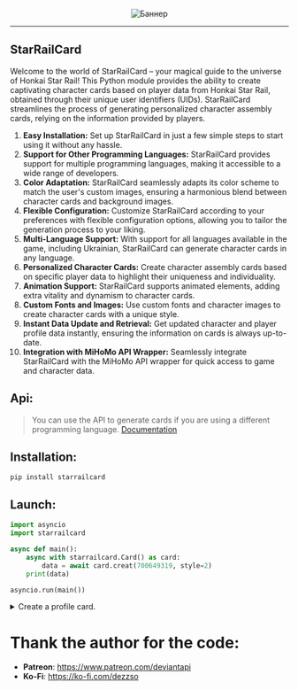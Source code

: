 <p align="center">
 <img src="https://raw.githubusercontent.com/DEViantUA/StarRailCard/main/Examples/image/starRailCardBanner.png" alt="Баннер"/>
</p>

____

## StarRailCard
Welcome to the world of StarRailCard – your magical guide to the universe of Honkai Star Rail! This Python module provides the ability to create captivating character cards based on player data from Honkai Star Rail, obtained through their unique user identifiers (UIDs). StarRailCard streamlines the process of generating personalized character assembly cards, relying on the information provided by players.

1. **Easy Installation:** Set up StarRailCard in just a few simple steps to start using it without any hassle.
2. **Support for Other Programming Languages:** StarRailCard provides support for multiple programming languages, making it accessible to a wide range of developers.
3. **Color Adaptation:** StarRailCard seamlessly adapts its color scheme to match the user's custom images, ensuring a harmonious blend between character cards and background images.
4. **Flexible Configuration:** Customize StarRailCard according to your preferences with flexible configuration options, allowing you to tailor the generation process to your liking.
5. **Multi-Language Support:** With support for all languages available in the game, including Ukrainian, StarRailCard can generate character cards in any language.
6. **Personalized Character Cards:** Create character assembly cards based on specific player data to highlight their uniqueness and individuality.
7. **Animation Support:** StarRailCard supports animated elements, adding extra vitality and dynamism to character cards.
8. **Custom Fonts and Images:** Use custom fonts and character images to create character cards with a unique style.
9. **Instant Data Update and Retrieval:** Get updated character and player profile data instantly, ensuring the information on cards is always up-to-date.
10. **Integration with MiHoMo API Wrapper:** Seamlessly integrate StarRailCard with the MiHoMo API wrapper for quick access to game and character data.



## Api:
> You can use the API to generate cards if you are using a different programming language.
[Documentation](https://github.com/DEViantUA/StarRailCard/wiki/StarRailCard-API)

## Installation:
```
pip install starrailcard
```

## Launch:
``` python
import asyncio
import starrailcard

async def main():
    async with starrailcard.Card() as card:
        data = await card.creat(700649319, style=2)
    print(data)

asyncio.run(main())
```

<details>
<summary>Create a profile card.</summary>

``` python
import asyncio
import starrailcard

async def main():
    async with starrailcard.Card() as card:
        data = await card.creat_profile(700649319)
    print(data)

asyncio.run(main())
```
</details>

# Thank the author for the code: 
* **Patreon**: https://www.patreon.com/deviantapi
* **Ko-Fi**: https://ko-fi.com/dezzso
